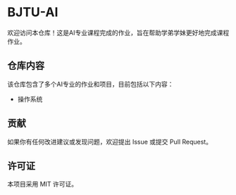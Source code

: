 # BJTU-AI

欢迎访问本仓库！这是AI专业课程完成的作业，旨在帮助学弟学妹更好地完成课程作业。

## 仓库内容

该仓库包含了多个AI专业的作业和项目，目前包括以下内容：

- 操作系统

## 贡献

如果你有任何改进建议或发现问题，欢迎提出 Issue 或提交 Pull Request。

## 许可证

本项目采用 MIT 许可证。
